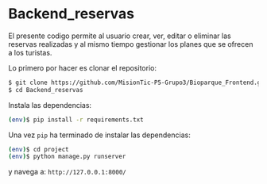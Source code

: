 # Backend_reservas

El presente codigo permite al usuario crear, ver, editar o eliminar las reservas realizadas y al mismo tiempo gestionar los planes que se ofrecen a los turistas.

Lo primero por hacer es clonar el repositorio:

```sh
$ git clone https://github.com/MisionTic-P5-Grupo3/Bioparque_Frontend.git
$ cd Backend_reservas
```

Instala las dependencias:

```sh
(env)$ pip install -r requirements.txt
```

Una vez `pip` ha terminado de instalar las dependencias:
```sh
(env)$ cd project
(env)$ python manage.py runserver
```
y navega a: `http://127.0.0.1:8000/`
